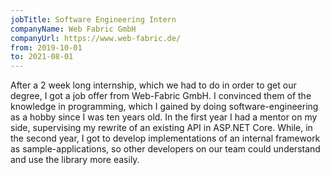 ```yaml
---
jobTitle: Software Engineering Intern
companyName: Web Fabric GmbH
companyUrl: https://www.web-fabric.de/
from: 2019-10-01
to: 2021-08-01
---
```

After a 2 week long internship, which we had to do in order to get our degree,
I got a job offer from Web-Fabric GmbH. I convinced them of the knowledge in
programming, which I gained by doing software-engineering as a hobby since I
was ten years old. In the first year I had a mentor on my side, supervising
my rewrite of an existing API in ASP.NET Core.
While, in the second year, I got to develop implementations of an internal
framework as sample-applications, so other developers on our team could
understand and use the library more easily.
